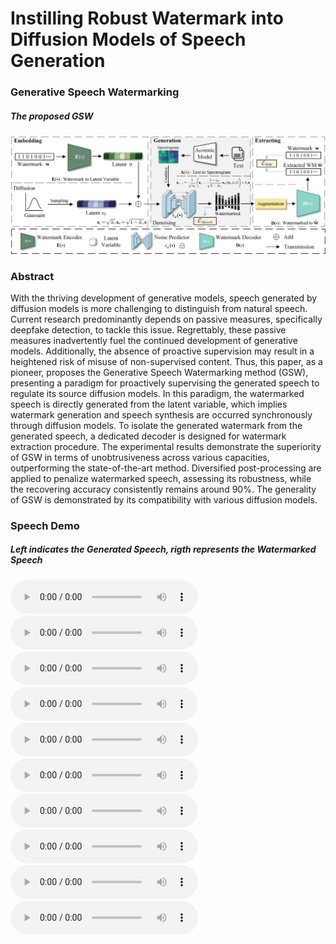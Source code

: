 # Instilling Robust Watermark into Diffusion Models of Speech Generation

### Generative Speech Watermarking
##### The proposed **GSW**
![alt](GSW.jpg)

### Abstract
With the thriving development of generative models, speech generated by diffusion models is more challenging to distinguish from natural speech. Current research predominantly depends on passive measures, specifically deepfake detection, to tackle this issue. Regrettably, these passive measures inadvertently fuel the continued development of generative models. Additionally, the absence of proactive supervision may result in a heightened risk of misuse of non-supervised content. Thus, this paper, as a pioneer, proposes the Generative Speech Watermarking method (GSW), presenting a paradigm for proactively supervising the generated speech to regulate its source diffusion models. In this paradigm, the watermarked speech is directly generated from the latent variable, which implies watermark generation and speech synthesis are occurred synchronously through diffusion models. To isolate the generated watermark from the generated speech, a dedicated decoder is designed for watermark extraction procedure. The experimental results demonstrate the superiority of GSW in terms of unobtrusiveness across various capacities, outperforming the state-of-the-art method. Diversified post-processing are applied to penalize watermarked speech, assessing its robustness, while the recovering accuracy consistently remains around 90%. The generality of GSW is demonstrated by its compatibility with various diffusion models.


### Speech Demo
##### Left indicates the **Generated Speech**, rigth represents the **Watermarked Speech**
<audio controls>
  <source src="speech/ljs_speech_demo1.wav"> 
</audio>

<audio controls>
  <source src="speech/ljs_stego_demo1.wav">
</audio>

<audio controls>
  <source src="speech/ljs_speech_demo2.wav">  
</audio>

<audio controls>
  <source src="speech/ljs_stego_demo2.wav">  
</audio>

<audio controls>
  <source src="speech/ljs_speech_demo3.wav"> 
</audio>

<audio controls>
  <source src="speech/ljs_stego_demo3.wav">
</audio>

<audio controls>
  <source src="speech/ljs_speech_demo4.wav">  
</audio>

<audio controls>
  <source src="speech/ljs_stego_demo4.wav">  
</audio>

<audio controls>
  <source src="speech/ljs_speech_demo5.wav">  
</audio>

<audio controls>
  <source src="speech/ljs_stego_demo5.wav">  
</audio>
